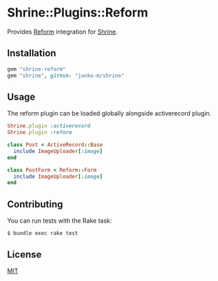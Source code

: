 # Shrine::Plugins::Reform

Provides [Reform] integration for [Shrine].

## Installation

```ruby
gem "shrine-reform"
gem "shrine", github: "janko-m/shrine"
```

## Usage

The reform plugin can be loaded globally alongside activerecord plugin.

```rb
Shrine.plugin :activerecord
Shrine.plugin :reform
```
```rb
class Post < ActiveRecord::Base
  include ImageUploader[:image]
end
```
```rb
class PostForm < Reform::Form
  include ImageUploader[:image]
end
```

## Contributing

You can run tests with the Rake task:

```
$ bundle exec rake test
```

## License

[MIT](LICENSE.txt)

[Reform]: https://github.com/apotonick/reform
[Shrine]: https://github.com/janko-m/shrine
